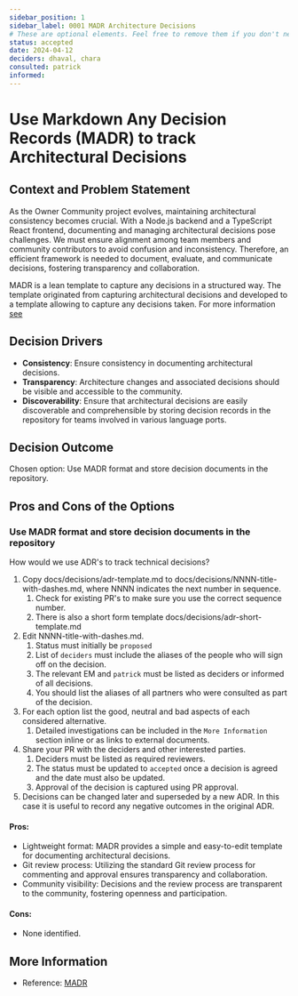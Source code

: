 ```yaml
---
sidebar_position: 1
sidebar_label: 0001 MADR Architecture Decisions
# These are optional elements. Feel free to remove them if you don't need them.
status: accepted
date: 2024-04-12
deciders: dhaval, chara
consulted: patrick
informed:
---
```


# Use Markdown Any Decision Records (MADR) to track Architectural Decisions

## Context and Problem Statement

As the Owner Community project evolves, maintaining architectural consistency becomes crucial. With a Node.js backend and a TypeScript React frontend, documenting and managing architectural decisions pose challenges. We must ensure alignment among team members and community contributors to avoid confusion and inconsistency. Therefore, an efficient framework is needed to document, evaluate, and communicate decisions, fostering transparency and collaboration.

MADR is a lean template to capture any decisions in a structured way. The template originated from capturing architectural decisions and developed to a template allowing to capture any decisions taken.
For more information [see](https://adr.github.io/)

## Decision Drivers

- **Consistency**: Ensure consistency in documenting architectural decisions.
- **Transparency**: Architecture changes and associated decisions should be visible and accessible to the community.
- **Discoverability**: Ensure that architectural decisions are easily discoverable and comprehensible by storing decision records in the repository for teams involved in various language ports.

## Decision Outcome

Chosen option: Use MADR format and store decision documents in the repository.

## Pros and Cons of the Options

### Use MADR format and store decision documents in the repository

How would we use ADR's to track technical decisions?

1. Copy docs/decisions/adr-template.md to docs/decisions/NNNN-title-with-dashes.md, where NNNN indicates the next number in sequence.
   1. Check for existing PR's to make sure you use the correct sequence number.
   2. There is also a short form template docs/decisions/adr-short-template.md
2. Edit NNNN-title-with-dashes.md.
   1. Status must initially be `proposed`
   2. List of `deciders` must include the aliases of the people who will sign off on the decision.
   3. The relevant EM and `patrick` must be listed as deciders or informed of all decisions.
   4. You should list the aliases of all partners who were consulted as part of the decision.
3. For each option list the good, neutral and bad aspects of each considered alternative.
   1. Detailed investigations can be included in the `More Information` section inline or as links to external documents.
4. Share your PR with the deciders and other interested parties.
   1. Deciders must be listed as required reviewers.
   2. The status must be updated to `accepted` once a decision is agreed and the date must also be updated.
   3. Approval of the decision is captured using PR approval.
5. Decisions can be changed later and superseded by a new ADR. In this case it is useful to record any negative outcomes in the original ADR.

#### Pros:

- Lightweight format: MADR provides a simple and easy-to-edit template for documenting architectural decisions.
- Git review process: Utilizing the standard Git review process for commenting and approval ensures transparency and collaboration.
- Community visibility: Decisions and the review process are transparent to the community, fostering openness and participation.

#### Cons:

- None identified.

<!-- This is an optional element. Feel free to remove. -->

## More Information

- Reference: [MADR](https://github.com/microsoft/semantic-kernel/blob/main/docs/decisions/0001-madr-architecture-decisions.md)